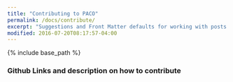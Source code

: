 ```yaml
---
title: "Contributing to PACO"
permalink: /docs/contribute/
excerpt: "Suggestions and Front Matter defaults for working with posts."
modified: 2016-07-20T08:17:57-04:00
---
```


{% include base_path %}
### Github Links and description on how to contribute
